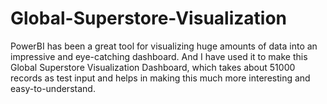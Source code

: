 # Global-Superstore-Visualization
PowerBI has been a great tool for visualizing huge amounts of data into an impressive and eye-catching dashboard. And I have used it to make this Global Superstore Visualization Dashboard, which takes about 51000 records as test input and helps in making this much more interesting and easy-to-understand.

